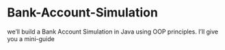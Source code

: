 # Bank-Account-Simulation
 we’ll build a Bank Account Simulation in Java using OOP principles. I’ll give you a mini-guide 
